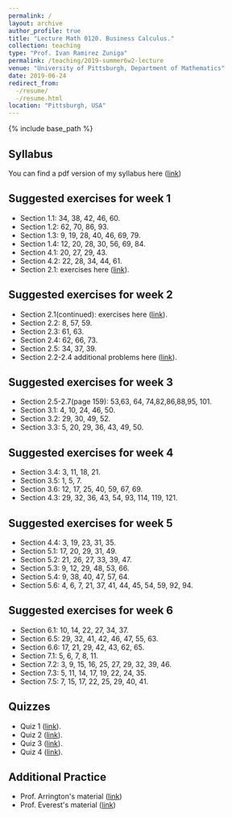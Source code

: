```yaml
---
permalink: /
layout: archive
author_profile: true
title: "Lecture Math 0120. Business Calculus."
collection: teaching
type: "Prof. Ivan Ramirez Zuniga"
permalink: /teaching/2019-summer6w2-lecture
venue: "University of Pittsburgh, Department of Mathematics"
date: 2019-06-24
redirect_from:
  -/resume/
  -/resume.html
location: "Pittsburgh, USA"
---
```



{% include base_path %}
## Syllabus
You can find a pdf version of my syllabus here ([link](https://ivanrazu.github.io/files/Syllabus.pdf))
## Suggested exercises for week 1
* Section 1.1: 34, 38, 42, 46, 60.
* Section 1.2: 62, 70, 86, 93.
* Section 1.3: 9, 19, 28, 40, 46, 69, 79.
* Section 1.4: 12, 20, 28, 30, 56, 69, 84.
* Section 4.1: 20, 27, 29, 43.
* Section 4.2: 22, 28, 34, 44, 61.
* Section 2.1: exercises here ([link](https://ivanrazu.github.io/files/exc_sect2.1.pdf)).
## Suggested exercises for week 2
* Section 2.1(continued): exercises here ([link](https://ivanrazu.github.io/files/exc_sect2.1_continued.pdf)).
* Section 2.2: 8, 57, 59.
* Section 2.3: 61, 63.
* Section 2.4: 62, 66, 73.
* Section 2.5: 34, 37, 39.
* Section 2.2-2.4 additional problems here ([link](https://ivanrazu.github.io/files/exc_sect2.2-2.5.pdf)).
## Suggested exercises for week 3
* Section 2.5-2.7(page 159): 53,63, 64, 74,82,86,88,95, 101. 
* Section 3.1: 4, 10, 24, 46, 50.
* Section 3.2: 29, 30, 49, 52.
* Section 3.3: 5, 20, 29, 36, 43, 49, 50.
## Suggested exercises for week 4
* Section 3.4: 3, 11, 18, 21.
* Section 3.5: 1, 5, 7.
* Section 3.6: 12, 17, 25, 40, 59, 67, 69. 
* Section 4.3: 29, 32, 36, 43, 54, 93, 114, 119, 121.
## Suggested exercises for week 5
* Section 4.4: 3, 19, 23, 31, 35.
* Section 5.1: 17, 20, 29, 31, 49.
* Section 5.2: 21, 26, 27, 33, 39, 47.
* Section 5.3: 9, 12, 29, 48, 53, 66. 
* Section 5.4: 9, 38, 40, 47, 57, 64.
* Section 5.6: 4, 6, 7, 21, 37, 41, 44, 45, 54, 59, 92, 94.
## Suggested exercises for week 6
* Section 6.1: 10, 14, 22, 27, 34, 37.
* Section 6.5: 29, 32, 41, 42, 46, 47, 55, 63.
* Section 6.6: 17, 21, 29, 42, 43, 62, 65.
* Section 7.1: 5, 6, 7, 8, 11.
* Section 7.2: 3, 9, 15, 16, 25, 27, 29, 32, 39, 46.
* Section 7.3: 5, 11, 14, 17, 19, 22, 24, 35.
* Section 7.5: 7, 15, 17, 22, 25, 29, 40, 41.
## Quizzes
* Quiz 1 ([link](https://ivanrazu.github.io/files/Q1.pdf)).
* Quiz 2 ([link](https://ivanrazu.github.io/files/Q2.pdf)).
* Quiz 3 ([link](https://ivanrazu.github.io/files/Q3.pdf)).
* Quiz 4 ([link](https://ivanrazu.github.io/files/Q4.pdf)).
## Additional Practice
* Prof. Arrington's material ([link](http://www.math.pitt.edu/~earr/Math-1020/Math0120Base.html))
* Prof. Everest's material ([link](http://www.math.pitt.edu/~evt3/0120/))
